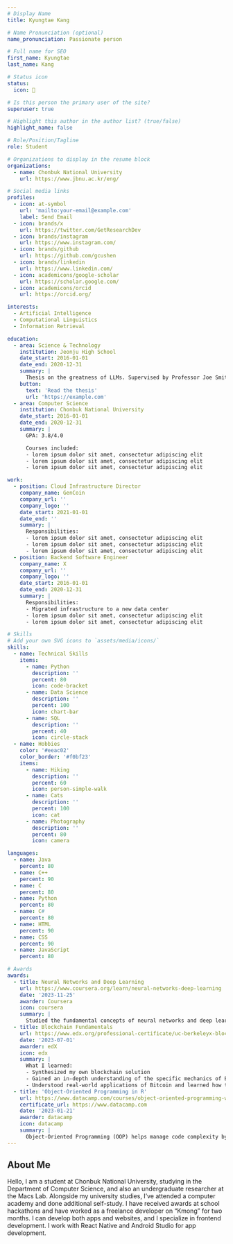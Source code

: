 ```yaml
---
# Display Name
title: Kyungtae Kang

# Name Pronunciation (optional)
name_pronunciation: Passionate person

# Full name for SEO
first_name: Kyungtae
last_name: Kang

# Status icon
status:
  icon: 🌟

# Is this person the primary user of the site?
superuser: true

# Highlight this author in the author list? (true/false)
highlight_name: false

# Role/Position/Tagline
role: Student

# Organizations to display in the resume block
organizations:
  - name: Chonbuk National University
    url: https://www.jbnu.ac.kr/eng/

# Social media links
profiles:
  - icon: at-symbol
    url: 'mailto:your-email@example.com'
    label: Send Email
  - icon: brands/x
    url: https://twitter.com/GetResearchDev
  - icon: brands/instagram
    url: https://www.instagram.com/
  - icon: brands/github
    url: https://github.com/gcushen
  - icon: brands/linkedin
    url: https://www.linkedin.com/
  - icon: academicons/google-scholar
    url: https://scholar.google.com/
  - icon: academicons/orcid
    url: https://orcid.org/

interests:
  - Artificial Intelligence
  - Computational Linguistics
  - Information Retrieval

education:
  - area: Science & Technology
    institution: Jeonju High School
    date_start: 2016-01-01
    date_end: 2020-12-31
    summary: |
      Thesis on the greatness of LLMs. Supervised by Professor Joe Smith (https://example.com). Presented papers at 5 IEEE conferences and contributed to 2 Springer journals.
    button:
      text: 'Read the thesis'
      url: 'https://example.com'
  - area: Computer Science
    institution: Chonbuk National University
    date_start: 2016-01-01
    date_end: 2020-12-31
    summary: |
      GPA: 3.8/4.0

      Courses included:
      - lorem ipsum dolor sit amet, consectetur adipiscing elit
      - lorem ipsum dolor sit amet, consectetur adipiscing elit
      - lorem ipsum dolor sit amet, consectetur adipiscing elit

work:
  - position: Cloud Infrastructure Director
    company_name: GenCoin
    company_url: ''
    company_logo: ''
    date_start: 2021-01-01
    date_end: ''
    summary: |
      Responsibilities:
      - lorem ipsum dolor sit amet, consectetur adipiscing elit
      - lorem ipsum dolor sit amet, consectetur adipiscing elit
      - lorem ipsum dolor sit amet, consectetur adipiscing elit
  - position: Backend Software Engineer
    company_name: X
    company_url: ''
    company_logo: ''
    date_start: 2016-01-01
    date_end: 2020-12-31
    summary: |
      Responsibilities:
      - Migrated infrastructure to a new data center
      - lorem ipsum dolor sit amet, consectetur adipiscing elit
      - lorem ipsum dolor sit amet, consectetur adipiscing elit

# Skills
# Add your own SVG icons to `assets/media/icons/`
skills:
  - name: Technical Skills
    items:
      - name: Python
        description: ''
        percent: 80
        icon: code-bracket
      - name: Data Science
        description: ''
        percent: 100
        icon: chart-bar
      - name: SQL
        description: ''
        percent: 40
        icon: circle-stack
  - name: Hobbies
    color: '#eeac02'
    color_border: '#f0bf23'
    items:
      - name: Hiking
        description: ''
        percent: 60
        icon: person-simple-walk
      - name: Cats
        description: ''
        percent: 100
        icon: cat
      - name: Photography
        description: ''
        percent: 80
        icon: camera

languages:
  - name: Java
    percent: 80
  - name: C++
    percent: 90
  - name: C
    percent: 80
  - name: Python
    percent: 80
  - name: C#
    percent: 80
  - name: HTML
    percent: 90
  - name: CSS
    percent: 90
  - name: JavaScript
    percent: 80

# Awards
awards:
  - title: Neural Networks and Deep Learning
    url: https://www.coursera.org/learn/neural-networks-deep-learning
    date: '2023-11-25'
    awarder: Coursera
    icon: coursera
    summary: |
      Studied the fundamental concepts of neural networks and deep learning. In the end, I understood the major technical trends rising in deep learning, built and trained fully connected deep neural networks, identified key parameters of neural network architecture, and applied deep learning to my own applications.
  - title: Blockchain Fundamentals
    url: https://www.edx.org/professional-certificate/uc-berkeleyx-blockchain-fundamentals
    date: '2023-07-01'
    awarder: edX
    icon: edx
    summary: |
      What I learned:
      - Synthesized my own blockchain solution
      - Gained an in-depth understanding of the specific mechanics of Bitcoin
      - Understood real-world applications of Bitcoin and learned how to attack and destroy Bitcoin, Ethereum, Smart Contracts, and Dapps, and alternatives to Bitcoin’s Proof of Work consensus algorithm.
  - title: 'Object-Oriented Programming in R'
    url: https://www.datacamp.com/courses/object-oriented-programming-with-s3-and-r6-in-r
    certificate_url: https://www.datacamp.com
    date: '2023-01-21'
    awarder: datacamp
    icon: datacamp
    summary: |
      Object-Oriented Programming (OOP) helps manage code complexity by specifying relationships between functions and the objects they operate on. This intermediate-level course provided an introduction to OOP using the S3 and R6 systems. S3 is useful for simplifying some functions in everyday R programming, while R6 is particularly useful for industry-specific analysis, web API work, and building GUIs.
---
```


## About Me

Hello, I am a student at Chonbuk National University, studying in the Department of Computer Science, and also an undergraduate researcher at the Macs Lab. Alongside my university studies, I’ve attended a computer academy and done additional self-study. I have received awards at school hackathons and have worked as a freelance developer on “Kmong” for two months. I can develop both apps and websites, and I specialize in frontend development. I work with React Native and Android Studio for app development.
